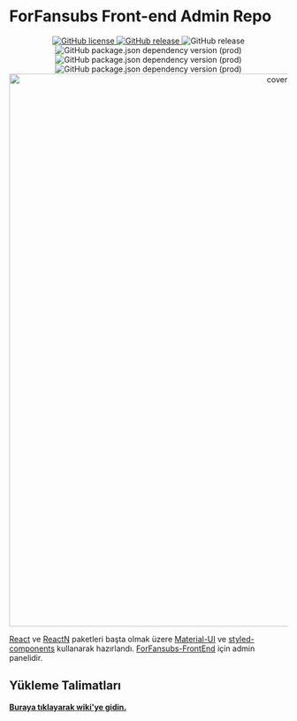 # ForFansubs Front-end Admin Repo
<p align="center">
<a href="https://github.com/ForFansubs/front-end-admin/blob/master/LICENSE"><img alt="GitHub license" src="https://img.shields.io/github/license/ForFansubs/front-end-admin?style=for-the-badge"> <img alt="GitHub release" src="https://img.shields.io/github/release-pre/ForFansubs/front-end-admin?style=for-the-badge"> </a> <img alt="GitHub release" src="https://img.shields.io/github/release/ForFansubs/front-end-admin?style=for-the-badge"> </a>
<br/>
<img alt="GitHub package.json dependency version (prod)" src="https://img.shields.io/github/package-json/dependency-version/ForFansubs/front-end-admin/react?style=for-the-badge">
<img alt="GitHub package.json dependency version (prod)" src="https://img.shields.io/github/package-json/dependency-version/ForFansubs/front-end-admin/@material-ui/core?style=for-the-badge"> 
<img alt="GitHub package.json dependency version (prod)" src="https://img.shields.io/github/package-json/dependency-version/ForFansubs/front-end-admin/styled-components?style=for-the-badge">
<br/>
<img src="https://repository-images.githubusercontent.com/203028343/edf1cc00-c1ec-11e9-86ef-9610cee05f91" alt="cover-image" width="1000px"/>
</p>


[React](https://github.com/facebook/react) ve [ReactN](https://github.com/CharlesStover/reactn) paketleri başta olmak üzere [Material-UI](https://github.com/mui-org/material-ui) ve [styled-components](https://github.com/styled-components/styled-components) kullanarak hazırlandı. [ForFansubs-FrontEnd](https://github.com/ForFansubs/front-end) için admin panelidir.

## Yükleme Talimatları

**[Buraya tıklayarak wiki'ye gidin.](https://forfansubs.github.io/docs/)**
